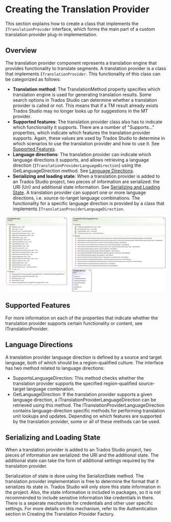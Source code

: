 Creating the Translation Provider
======
This section explains how to create a class that implements the `ITranslationProvider` interface, which forms the main part of a custom translation provider plug-in implementation.

Overview
-----
The translation provider component represents a translation engine that provides functionality to translate segments. A translation provider is a class that implements `ITranslationProvider`. This functionality of this class can be categorized as follows:

* **Translation method**: The TranslationMethod property specifies which translation engine is used for generating translation results. Some search options in Trados Studio can determine whether a translation provider is called or not. This means that if a TM result already exists Trados Studio may no longer looks up for suggestions in the MT provider.
* **Supported features**: The translation provider class also has to indicate which functionality it supports. There are a number of "Supports..." properties, which indicate which features the translation provider supports. Again, these values are used by Trados Studio to determine in which scenarios to use the translation provider and how to use it. See [Supported Features](translationmemory/creating_the_translation_provider.md).
* **Language directions**: The translation provider can indicate which language directions it supports, and allows retrieving a language direction (`ITranslationProviderLanguageDirection`) using the GetLanguageDirection method. See [Language Directions](translationmemory/creating_the_translation_provider.md).
* **Serializing and loading state**: When a translation provider is added to an Trados Studio project, two pieces of information are serialized: the URI (Uri) and additional state information. See [Serializing and Loading State](translationmemory/creating_the_translation_provider.md).
A translation provider can support one or more language directions, i.e. source-to-target language combinations. The functionality for a specific language direction is provided by a class that implements `ITranslationProviderLanguageDirection`.

<img style="display:block; " src="images/TranslationProvider.png"/>

Supported Features
-----
For more information on each of the properties that indicate whether the translation provider supports certain functionality or content, see ITranslationProvider.

Language Directions
-----
A translation provider language direction is defined by a source and target language, both of which should be a region-qualified culture. The interface has two method related to language directions:

* SupportsLanguageDirection: This method checks whether the translation provider supports the specified region-qualified source-target language combination.
* GetLanguageDirection: If the translation provider supports a given language direction, a ITranslationProviderLanguageDirection can be retrieved using this method. The ITranslationProviderLanguageDirection contains language-direction specific methods for performing translation unit lookups and updates. Depending on which features are supported by the translation provider, some or all of these methods can be used.

Serializing and Loading State
-----
When a translation provider is added to an Trados Studio project, two pieces of information are serialized: the URI and the additional state. The additional state can take the form of additional settings required by the translation provider.

Serialization of state is done using the SerializeState method. The translation provider implementation is free to determine the format that it serializes its state in. Trados Studio will only store this state information in the project. Also, the state information is included in packages, so it is not recommended to include sensitive information like credentials in there. There is a seperate mechanism for credentials and other user specific settings. For more details on this mechanism, refer to the Authentication section in Creating the Translation Provider Factory.